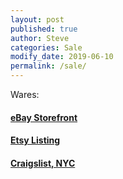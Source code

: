 ```yaml
---
layout: post
published: true
author: Steve
categories: Sale
modify_date: 2019-06-10 
permalink: /sale/
---
```

Wares: 

#### [eBay Storefront](https://www.ebay.com/usr/dinosaurwarlordz)

#### [Etsy Listing](https://etsy.me/2XCxshH)

#### [Craigslist, NYC](https://newyork.craigslist.org/search/sss?userid=47919696)

